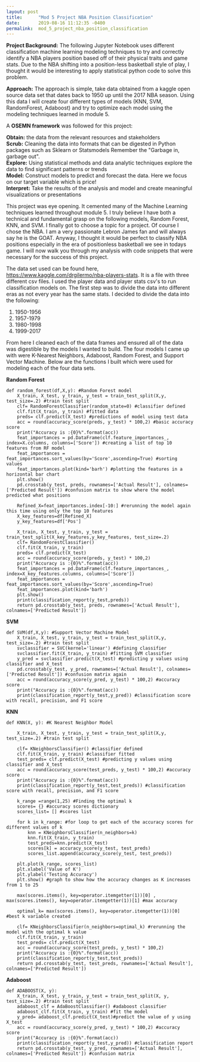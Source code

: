 ```yaml
---
layout: post
title:      "Mod 5 Project NBA Position Classification"
date:       2019-08-16 11:12:35 -0400
permalink:  mod_5_project_nba_position_classification
---
```




__Project Background:__ The following Jupyter Notebook uses different classification machine learning modeling techniques to try and correctly identify a NBA players position based off of their physical traits and game stats. Due to the NBA shifting into a position-less basketball style of play, I thought it would be interesting to apply statistical python code to solve this problem. 

__Approach:__ The approach is simple, take data obtained from a kaggle open source data set that dates back to 1950 up until the 2017 NBA season. Using this data I will create four different types of models (KNN, SVM, RandomForest, Adaboost) and try to optimize each model using the modeling techniques learned in module 5. 

A __OSEMN framework__ was followed for this project:  

__Obtain:__ the data from the relevant resources and stakeholders  
__Scrub:__ Cleaning the data into formats that can be digested in Python packages such as Sklearn or Statsmodels Remember the "Garbage in, garbage out".  
__Explore:__ Using statistical methods and data analytic techniques explore the data to find significant patterns or trends  
__Model:__ Construct models to predict and forecast the data. Here we focus on our target variable which is price!  
__Interpret:__ Take the results of the analysis and model and create meaningful visualizations or presentations


This project was eye opening. It cemented many of the Machine Learning techniques learned throughout module 5. I truly believe I have both a technical and fundamental grasp on the following models, Random Forest, KNN, and SVM. I finally got to choose a topic for a project. Of course I chose the NBA. I am a very passionate Lebron James fan and will always say he is the GOAT. Anyway, I thought it would be perfect to classify NBA positions especially in the era of positionless basketball we see in todays game. I will now walk you through my analysis with code snippets that were necessary for the success of this project. 

The data set used can be found here, https://www.kaggle.com/drgilermo/nba-players-stats. It is a file with three different csv files. I used the player data and player stats csv's to run classification models on. The first step was to divide the data into different eras as not every year has the same stats. I decided to divide the data into the following:

 1. 1950-1956
 2. 1957-1979
 3. 1980-1998
 4. 1999-2017

From here I cleaned each of the data frames and ensured all of the data was digestible by the models I wanted to build. The four models I came up with were K-Nearest Neighbors, Adaboost, Random Forest, and Support Vector Machine. Below are the functions I built which were used for modeling each of the four data sets.

__Random Forest__
```
def random_forest(df,X,y): #Random Forest model
    X_train, X_test, y_train, y_test = train_test_split(X,y, test_size=.2) #train test split
    clf= RandomForestClassifier(random_state=0) #classifier defined
    clf.fit(X_train, y_train) #fitted data
    preds= clf.predict(X_test) #predictions of model using test data
    acc = round(accuracy_score(preds, y_test) * 100,2) #basic accuracy score
    print("Accuracy is :{0}%".format(acc))
    feat_importances = pd.DataFrame(clf.feature_importances_, index=X.columns, columns=['Score']) #creating a list of top 10 features from RF model
    feat_importances = feat_importances.sort_values(by='Score',ascending=True) #sorting values
    feat_importances.plot(kind='barh') #plotting the features in a horizontal bar chart
    plt.show()
    pd.crosstab(y_test, preds, rownames=['Actual Result'], colnames=['Predicted Result']) #confusion matrix to show where the model predicted what positions
    
    Refined_X=feat_importances.index[-10:] #rerunning the model again this time using only the top 10 features
    X_key_features=df[Refined_X]
    y_key_features=df['Pos']

    X_train, X_test, y_train, y_test = train_test_split(X_key_features,y_key_features, test_size=.2)
    clf= RandomForestClassifier()
    clf.fit(X_train, y_train)
    preds= clf.predict(X_test)
    acc = round(accuracy_score(preds, y_test) * 100,2)
    print("Accuracy is :{0}%".format(acc))
    feat_importances = pd.DataFrame(clf.feature_importances_, index=X_key_features.columns, columns=['Score'])
    feat_importances = feat_importances.sort_values(by='Score',ascending=True)
    feat_importances.plot(kind='barh')
    plt.show()
    print(classification_report(y_test,preds))
    return pd.crosstab(y_test, preds, rownames=['Actual Result'], colnames=['Predicted Result'])
```

__SVM__
```
def SVM(df,X,y): #Support Vector Machine Model
    X_train, X_test, y_train, y_test = train_test_split(X,y, test_size=.2) #train test split
    svclassifier = SVC(kernel='linear') #defining classifier
    svclassifier.fit(X_train, y_train) #fitting SVM classifier
    y_pred = svclassifier.predict(X_test) #predicting y values using classifier and X_test
    pd.crosstab(y_test, y_pred, rownames=['Actual Result'], colnames=['Predicted Result']) #confusion matrix again
    acc = round(accuracy_score(y_pred, y_test) * 100,2) #accuracy score
    print("Accuracy is :{0}%".format(acc))
    print(classification_report(y_test,y_pred)) #classification score with recall, precision, and F1 score
```

__KNN__
```
def KNN(X, y): #K Nearest Neighbor Model
    
    X_train, X_test, y_train, y_test = train_test_split(X,y, test_size=.2) #train test split

    clf= KNeighborsClassifier() #classifier defined
    clf.fit(X_train, y_train) #classifier fitted
    test_preds= clf.predict(X_test) #predicting y values using classifier and X_test
    acc = round(accuracy_score(test_preds, y_test) * 100,2) #accuracy score
    print("Accuracy is :{0}%".format(acc))
    print(classification_report(y_test,test_preds)) #classification score with recall, precision, and F1 score

    k_range =range(1,25) #Finding the optimal k
    scores= {} #accuracy scores dictionary
    scores_list= [] #scores list

    for k in k_range: #for loop to get each of the accuracy scores for different values of k
        knn = KNeighborsClassifier(n_neighbors=k)
        knn.fit(X_train, y_train)
        test_preds=knn.predict(X_test)
        scores[k] = accuracy_score(y_test, test_preds)
        scores_list.append(accuracy_score(y_test, test_preds))

    plt.plot(k_range, scores_list)
    plt.xlabel('Value of K')
    plt.ylabel('Testing Accuracy')
    plt.show() #graph to show how the accuracy changes as K increases from 1 to 25

    max(scores.items(), key=operator.itemgetter(1))[0] , max(scores.items(), key=operator.itemgetter(1))[1] #max accuracy 

    optimal_k= max(scores.items(), key=operator.itemgetter(1))[0] #best k variable created

    clf= KNeighborsClassifier(n_neighbors=optimal_k) #rerunning the model with the optimal k value
    clf.fit(X_train, y_train)
    test_preds= clf.predict(X_test)
    acc = round(accuracy_score(test_preds, y_test) * 100,2)
    print("Accuracy is :{0}%".format(acc))
    print(classification_report(y_test,test_preds))
    return pd.crosstab(y_test, test_preds, rownames=['Actual Result'], colnames=['Predicted Result'])
```

__Adaboost__
```
def ADABOOST(X, y):
    X_train, X_test, y_train, y_test = train_test_split(X, y, test_size=.2) #train test split
    adaboost_clf = AdaBoostClassifier() #adaboost classifier 
    adaboost_clf.fit(X_train, y_train) #fit the model
    y_pred= adaboost_clf.predict(X_test)#predict the value of y using X_test
    acc = round(accuracy_score(y_pred, y_test) * 100,2) #accuracy score
    print("Accuracy is :{0}%".format(acc))
    print(classification_report(y_test,y_pred)) #classification report
    return pd.crosstab(y_test, y_pred, rownames=['Actual Result'], colnames=['Predicted Result']) #confusion matrix
```






